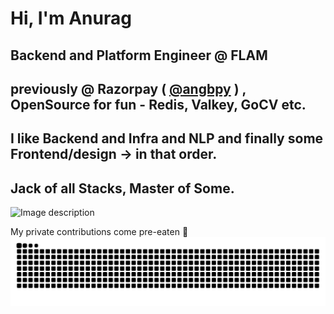 # Hi, I'm Anurag
## Backend and Platform Engineer @ FLAM
## previously @ Razorpay ( [@angbpy](https://github.com/angbpy) ) , OpenSource for fun - Redis, Valkey, GoCV etc.
## I like Backend and Infra and NLP and finally some Frontend/design -> in that order.
## Jack of all Stacks, Master of Some.

<!-- ![golang art](https://user-images.githubusercontent.com/70265851/229018412-736923e6-6fb6-4c3a-be88-e26c3deaf615.jpg) -->
<img src="https://user-images.githubusercontent.com/70265851/229018412-736923e6-6fb6-4c3a-be88-e26c3deaf615.jpg" alt="Image description" style="width: 50%; height: 50%;" />

My private contributions come pre-eaten 🐍
<picture>
  <source media="(prefers-color-scheme: dark)" srcset="https://raw.githubusercontent.com/SoulPancake/SoulPancake/output/github-contribution-grid-snake-dark.svg" />
  <source media="(prefers-color-scheme: light)" srcset="https://raw.githubusercontent.com/SoulPancake/SoulPancake/output/github-contribution-grid-snake.svg" />
  <img alt="github-snake" src="https://raw.githubusercontent.com/SoulPancake/SoulPancake/output/github-contribution-grid-snake.svg" />
</picture>
 
<!--
**SoulPancake/SoulPancake** is a ✨ _special_ ✨ repository because its `README.md` (this file) appears on your GitHub profile.

Here are some ideas to get you started:

- 🔭 I’m currently working on ...
- 🌱 I’m currently learning ...
- 👯 I’m looking to collaborate on ...
- 🤔 I’m looking for help with ...
- 💬 Ask me about ...
- 📫 How to reach me: ...
- 😄 Pronouns: ...
- ⚡ Fun fact: ...
-->
